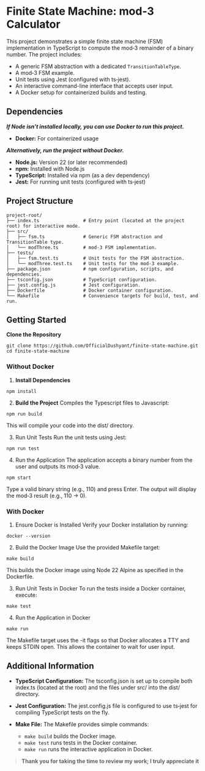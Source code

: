 # Finite State Machine: mod-3 Calculator

This project demonstrates a simple finite state machine (FSM) implementation in TypeScript to compute the mod‑3 remainder of a binary number. The project includes:

- A generic FSM abstraction with a dedicated `TransitionTableType`.
- A mod‑3 FSM example.
- Unit tests using Jest (configured with ts‑jest).
- An interactive command-line interface that accepts user input.
- A Docker setup for containerized builds and testing.

## Dependencies
***If Node isn’t installed locally, you can use Docker to run this project.***
- **Docker:** For containerized usage

***Alternatively, run the project without Docker.*** 
- **Node.js:** Version 22 (or later recommended)
- **npm:** Installed with Node.js
- **TypeScript:** Installed via npm (as a dev dependency)
- **Jest:** For running unit tests (configured with ts‑jest)

## Project Structure

```plaintext
project-root/
├── index.ts                # Entry point (located at the project root) for interactive mode.
├── src/
│   ├── fsm.ts              # Generic FSM abstraction and TransitionTable type.
│   └── modThree.ts         # mod‑3 FSM implementation.
├── tests/
│   ├── fsm.test.ts         # Unit tests for the FSM abstraction.
│   └── modThree.test.ts    # Unit tests for the mod‑3 example.
├── package.json            # npm configuration, scripts, and dependencies.
├── tsconfig.json           # TypeScript configuration.
├── jest.config.js          # Jest configuration.
├── Dockerfile              # Docker container configuration.
└── Makefile                # Convenience targets for build, test, and run.
```
## Getting Started
**Clone the Repository**
```
git clone https://github.com/OfficialDushyant/finite-state-machine.git
cd finite-state-machine
```
### Without Docker

1. **Install Dependencies**
```
npm install
```
2. **Build the Project** 
Compiles the Typescript files to Javascript:

```
npm run build
```
This will compile your code into the dist/ directory.

3. Run Unit Tests
Run the unit tests using Jest:
```
npm run test
```
4. Run the Application
The application accepts a binary number from the user and outputs its mod‑3 value.
```
npm start
```
Type a valid binary string (e.g., 110) and press Enter. The output will display the mod‑3 result (e.g., 110 -> 0).

### With Docker
1. Ensure Docker is Installed
Verify your Docker installation by running:
```
docker --version
```
2. Build the Docker Image
Use the provided Makefile target:
```
make build
```
This builds the Docker image using Node 22 Alpine as specified in the Dockerfile.

3. Run Unit Tests in Docker
To run the tests inside a Docker container, execute:
```
make test
```

4. Run the Application in Docker
```
make run
```
The Makefile target uses the -it flags so that Docker allocates a TTY and keeps STDIN open. This allows the container to wait for user input.

## Additional Information

- **TypeScript Configuration:**
The tsconfig.json is set up to compile both index.ts (located at the root) and the files under src/ into the dist/ directory.

- **Jest Configuration:**
The jest.config.js file is configured to use ts‑jest for compiling TypeScript tests on the fly.

- **Make File:**
The Makefile provides simple commands:
    - `make build` builds the Docker image.
    - `make test` runs tests in the Docker container.
    - `make run` runs the interactive application in Docker.

> **Thank you for taking the time to review my work; I truly appreciate it**

